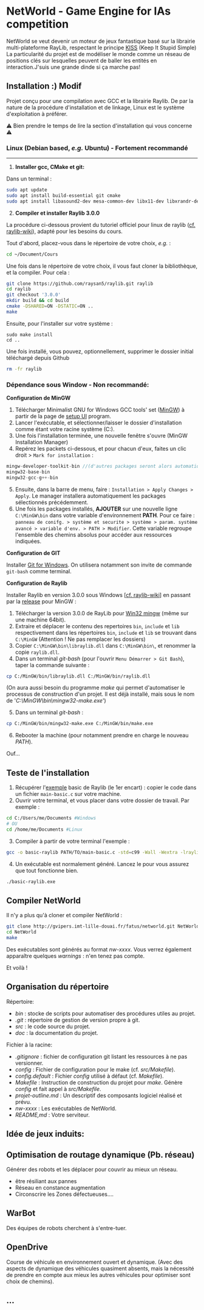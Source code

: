 # NetWorld - Game Engine for IAs competition

NetWorld se veut devenir un moteur de jeux fantastique basé sur la librairie multi-plateforme RayLib, respectant le principe [KISS](https://fr.wikipedia.org/wiki/Principe_KISS)  (Keep It Stupid Simple) 
La particularité du projet est de modéliser le monde comme un réseau de positions clés sur lesquelles peuvent de baller les entités en interaction.J'suis une grande dinde si ça marche pas!

## Installation :) Modif


Projet conçu pour une compilation avec GCC et la librairie Raylib. De par la nature de la procédure d'installation et de linkage, Linux est le système d'exploitation à préférer.


⚠️ Bien prendre le temps de lire la section d'installation qui vous concerne ⚠️


### Linux (Debian based, *e.g.* Ubuntu) - Fortement recommandé
---

1. **Installer gcc, CMake et git:**

Dans un terminal :


```bash
sudo apt update
sudo apt install build-essential git cmake
sudo apt install libasound2-dev mesa-common-dev libx11-dev libxrandr-dev libxi-dev xorg-dev libgl1-mesa-dev libglu1-mesa-dev
```


2. **Compiler et installer Raylib 3.0.0**

La procédure ci-dessous provient du tutoriel officiel pour linux de raylib ([cf. raylib-wiki](https://github.com/raysan5/raylib/wiki/Working-on-GNU-Linux)), adapté pour les besoins du cours.

Tout d'abord, placez-vous dans le répertoire de votre choix, *e.g.* :
```bash
cd ~/Document/Cours
```

Une fois dans le répertoire de votre choix, il vous faut cloner la bibliothèque, et la compiler. Pour cela :

```bash
git clone https://github.com/raysan5/raylib.git raylib
cd raylib
git checkout '3.0.0'
mkdir build && cd build
cmake -DSHARED=ON -DSTATIC=ON ..
make
```
Ensuite, pour l'installer sur votre système :

```
sudo make install
cd ..
```

Une fois installé, vous pouvez, optionnellement, supprimer le dossier initial téléchargé depuis Github


```bash
rm -fr raylib
```


### Dépendance sous Window - Non recommandé:


**Configuration de MinGW**

1. Télécharger Minimalist GNU for Windows GCC tools' set ([MinGW](http://www.mingw.org/)) à partir de la page de [setup UI](https://osdn.net/projects/mingw/downloads/68260/mingw-get-setup.exe/) program.
2. Lancer l'exécutable, et sélectionner/laisser le dossier d'installation comme étant votre racine système (C:).
3. Une fois l'installation terminée, une nouvelle fenêtre s'ouvre (MinGW Installation Manager)
4. Repérez les packets ci-dessous, et pour chacun d'eux, faites un clic droit > `Mark for installation` :
```c
mingw-developer-toolkit-bin //(d'autres packages seront alors automatiquement sélectionnés)
mingw32-base-bin
mingw32-gcc-g++-bin
```
5. Ensuite, dans la barre de menu, faire : `Installation > Apply Changes > Apply`. Le manager installera automatiquement les packages sélectionnés précédemment.
6. Une fois les packages installés, **AJOUTER** sur une nouvelle ligne `C:\MinGW\bin` dans votre variable d'environnement **PATH**. Pour ce faire : `panneau de conifg. > système et securite > système > param. système avancé > variable d'env. > PATH > Modifier`. Cette variable regroupe l'ensemble des chemins absolus pour accéder aux ressources indiquées.

**Configuration de GIT**

Installer [Git for Windows](https://gitforwindows.org/). On utilisera notamment son invite de commande `git-bash` comme terminal.

**Configuration de Raylib**

Installer Raylib en version 3.0.0 sous Windows [[cf. raylib-wiki](https://github.com/raysan5/raylib)] en passant par la [release](https://github.com/raysan5/raylib/releases) pour MinGW :


1. Télécharger la version 3.0.0 de RayLib pour [Win32 mingw](https://github.com/raysan5/raylib/releases/download/3.0.0/raylib-3.0.0-Win32-mingw.zip) (même sur une machine 64bit).
2. Extraire et déplacer le contenu des repertoires `bin`, `include` et `lib` respectivement dans les répertoires `bin`, `include` et `lib` se trouvant dans `C:\MinGW` (Attention ! Ne pas remplacer les dossiers)
3. Copier `C:\MinGW\bin\libraylib.dll` dans `C:\MinGW\bin\`, et renommer la copie `raylib.dll`. 
4. Dans un terminal *git-bash* (pour l'ouvrir `Menu Démarrer > Git Bash`), taper la commande suivante :


```bash
cp C:/MinGW/bin/libraylib.dll C:/MinGW/bin/raylib.dll
```


(On aura aussi besoin du programme *make* qui permet d'automatiser le processus de construction d'un projet. Il est déjà installé, mais sous le nom de '*C:\MinGW\bin\mingw32-make.exe*')


5. Dans un terminal *git-bash* :


```bash
cp C:/MinGW/bin/mingw32-make.exe C:/MinGW/bin/make.exe
```

6. Rebooter la machine (pour notamment prendre en charge le nouveau *PATH*).


Ouf...


## Teste de l'installation


1. Récupérer l'[exemple](https://www.raylib.com/examples.html) basic de Raylib (le 1er encart) : copier le code dans un fichier `main-basic.c` sur votre machine.
2. Ouvrir votre terminal, et vous placer dans votre dossier de travail. Par exemple :
```bash
cd C:/Users/me/Documents #Windows
# OU
cd /home/me/Documents #Linux
```
3. Compiler à partir de votre terminal l'exemple :

```bash
gcc -o basic-raylib PATH/TO/main-basic.c -std=c99 -Wall -Wextra -lraylib
```

4. Un exécutable est normalement généré. Lancez le pour vous assurez que tout fonctionne bien.

```bash
./basic-raylib.exe
```


## Compiler NetWorld


Il n'y a plus qu'à cloner et compiler NetWorld :


```bash
git clone http://gvipers.imt-lille-douai.fr/fatus/networld.git NetWorld
cd NetWorld
make
```


Des exécutables sont générés au format *nw-xxxx*. Vous verrez également apparaître quelques *warnings* : n'en tenez pas compte.

Et voilà !

## Organisation du répertoire


Répertoire:


- *bin* : stocke de scripts pour automatiser des procédures utiles au projet.
- *.git* : répertoire de gestion de version propre à git.
- *src* : le code source du projet.
- *doc* : la documentation du projet.


Fichier à la racine:


- *.gitignore* : fichier de configuration git listant les ressources à ne pas versionner.
- *config* : Fichier de configuration pour le make (cf. *src/Makefile*).
- *config.default* : Fichier *config* utilisé à défaut (cf. *Makefile*).
- *Makefile* : Instruction de construction du projet pour *make*. Génère *config* et fait appel à *src/Makefile*.
- *projet-outline.md* : Un descriptif des composants logiciel réalisé et prévu.
- *nw-xxxx* : Les exécutables de NetWorld.
- *README,md* : Votre serviteur.



## Idée de jeux induits:



## Optimisation de routage dynamique (Pb. réseau)


Générer des robots et les déplacer pour couvrir au mieux un réseau.


- être résiliant aux pannes
- Réseau en constance augmentation
- Circonscrire les Zones défectueuses....


## WarBot


Des équipes de robots cherchent à s'entre-tuer.


## OpenDrive


Course de véhicule en environnement ouvert et dynamique. (Avec des aspects de dynamique des véhicules quasiment absents, mais la nécessité de prendre en compte aux mieux les autres véhicules pour optimiser sont choix de chemins).

## ...
